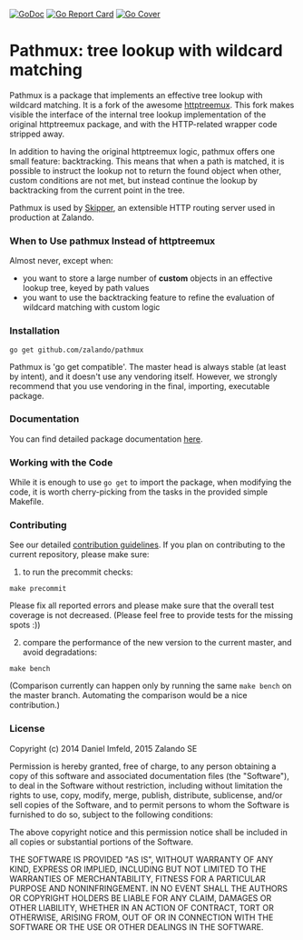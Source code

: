 [![GoDoc](https://godoc.org/github.com/zalando/pathmux?status.svg)](https://godoc.org/github.com/zalando/pathmux)
[![Go Report Card](https://goreportcard.com/badge/github.com/zalando/pathmux)](https://goreportcard.com/report/github.com/zalando/pathmux)
[![Go Cover](https://gocover.io/_badge/github.com/zalando/pathmux)](https://gocover.io/github.com/zalando/pathmux)

# Pathmux: tree lookup with wildcard matching

Pathmux is a package that implements an effective tree lookup with wildcard matching. It is a fork of the awesome [httptreemux](https://github.com/dimfeld/httptreemux). This fork makes visible the interface of the internal tree lookup implementation of the original httptreemux package, and with the HTTP-related wrapper code stripped away.

In addition to having the original httptreemux logic, pathmux offers one small feature: backtracking. This means that when a
path is matched, it is possible to instruct the lookup not to return the found object when other, custom
conditions are not met, but instead continue the lookup by backtracking from the current point in the tree.

Pathmux is used by [Skipper](https://github.com/ardaguclu/skipper), an extensible HTTP routing server used in production at Zalando.

### When to Use pathmux Instead of httptreemux

Almost never, except when:

- you want to store a large number of **custom** objects in an effective lookup tree, keyed by path values
- you want to use the backtracking feature to refine the evaluation of wildcard matching with custom logic

### Installation

```
go get github.com/zalando/pathmux
```

Pathmux is 'go get compatible'. The master head is always stable (at least by intent), and it doesn't use any vendoring itself. However, we strongly recommend that you use vendoring in the final, importing, executable package.

### Documentation

You can find detailed package documentation [here](https://godoc.org/github.com/zalando/pathmux).

### Working with the Code

While it is enough to use `go get` to import the package, when modifying the code, it is worth cherry-picking from the tasks in the provided simple Makefile. 

### Contributing
See our detailed [contribution guidelines](https://github.com/zalando/pathmux/blob/master/CONTRIBUTING.md). If you plan on contributing to the current repository, please make sure:

1. to run the precommit checks:

```
make precommit
```

Please fix all reported errors and please make sure that the overall test coverage is not decreased. (Please
feel free to provide tests for the missing spots :))

2. compare the performance of the new version to the current master, and avoid degradations:

```
make bench
```

(Comparison currently can happen only by running the same `make bench` on the master branch. Automating the comparison would be a nice contribution.)

### License

Copyright (c) 2014 Daniel Imfeld, 2015 Zalando SE

Permission is hereby granted, free of charge, to any person obtaining a copy of this software and associated documentation files (the "Software"), to deal in the Software without restriction, including without limitation the rights to use, copy, modify, merge, publish, distribute, sublicense, and/or sell copies of the Software, and to permit persons to whom the Software is furnished to do so, subject to the following conditions:

The above copyright notice and this permission notice shall be included in all copies or substantial portions of the Software.

THE SOFTWARE IS PROVIDED "AS IS", WITHOUT WARRANTY OF ANY KIND, EXPRESS OR IMPLIED, INCLUDING BUT NOT LIMITED TO THE WARRANTIES OF MERCHANTABILITY, FITNESS FOR A PARTICULAR PURPOSE AND NONINFRINGEMENT. IN NO EVENT SHALL THE AUTHORS OR COPYRIGHT HOLDERS BE LIABLE FOR ANY CLAIM, DAMAGES OR OTHER LIABILITY, WHETHER IN AN ACTION OF CONTRACT, TORT OR OTHERWISE, ARISING FROM, OUT OF OR IN CONNECTION WITH THE SOFTWARE OR THE USE OR OTHER DEALINGS IN THE SOFTWARE.

